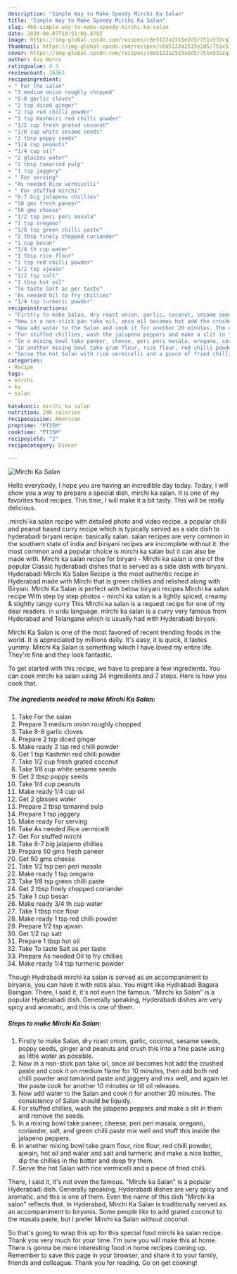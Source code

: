 ```yaml
---
description: "Simple Way to Make Speedy Mirchi Ka Salan"
title: "Simple Way to Make Speedy Mirchi Ka Salan"
slug: 466-simple-way-to-make-speedy-mirchi-ka-salan
date: 2020-08-07T18:53:01.879Z
image: https://img-global.cpcdn.com/recipes/c8e5122a2515e2d5/751x532cq70/mirchi-ka-salan-recipe-main-photo.jpg
thumbnail: https://img-global.cpcdn.com/recipes/c8e5122a2515e2d5/751x532cq70/mirchi-ka-salan-recipe-main-photo.jpg
cover: https://img-global.cpcdn.com/recipes/c8e5122a2515e2d5/751x532cq70/mirchi-ka-salan-recipe-main-photo.jpg
author: Eva Burns
ratingvalue: 4.3
reviewcount: 16363
recipeingredient:
- " For the salan"
- "3 medium onion roughly chopped"
- "8-8 garlic cloves"
- "2 tsp diced ginger"
- "2 tsp red chilli powder"
- "1 tsp Kashmiri red chilli powder"
- "1/2 cup fresh grated coconut"
- "1/8 cup white sesame seeds"
- "2 tbsp poppy seeds"
- "1/4 cup peanuts"
- "1/4 cup oil"
- "2 glasses water"
- "2 tbsp tamarind pulp"
- "1 tsp jaggery"
- " For serving"
- "As needed Rice vermicelli"
- " For stuffed mirchi"
- "6-7 big jalapeno chillies"
- "50 gms fresh paneer"
- "50 gms cheese"
- "1/2 tsp peri peri masala"
- "1 tsp oregano"
- "1/8 tsp green chilli paste"
- "2 tbsp finely chopped coriander"
- "1 cup besan"
- "3/4 th cup water"
- "1 tbsp rice flour"
- "1 tsp red chilli powder"
- "1/2 tsp ajwain"
- "1/2 tsp salt"
- "1 tbsp hot oil"
- "To taste Salt as per taste"
- "As needed Oil to fry chillies"
- "1/4 tsp turmeric powder"
recipeinstructions:
- "Firstly to make Salan, dry roast onion, garlic, coconut, sesame seeds, poppy seeds, ginger and peanuts and crush this into a fine paste using as little water as possible."
- "Now in a non-stick pan take oil, once oil becomes hot add the crushed paste and cook it on medium flame for 10 minutes, then add both red chilli powder and tamarind paste and jaggery and mix well, and again let the paste cook for another 10 minutes or till oil releases."
- "Now add water to the Salan and cook it for another 20 minutes. The consistency of Salan should be liquidy."
- "For stuffed chillies, wash the jalapeno peppers and make a slit in them and remove the seeds."
- "In a mixing bowl take paneer, cheese, peri peri masala, oregano, coriander, salt, and green chilli paste mix well and stuff this inside the jalapeno peppers."
- "In another mixing bowl take gram flour, rice flour, red chilli powder, ajwain, hot oil and water and salt and turmeric and make a nice batter, dip the chillies in the batter and deep fry them."
- "Serve the hot Salan with rice vermicelli and a piece of fried chilli."
categories:
- Recipe
tags:
- mirchi
- ka
- salan

katakunci: mirchi ka salan 
nutrition: 246 calories
recipecuisine: American
preptime: "PT35M"
cooktime: "PT35M"
recipeyield: "2"
recipecategory: Dinner

---
```



![Mirchi Ka Salan](https://img-global.cpcdn.com/recipes/c8e5122a2515e2d5/751x532cq70/mirchi-ka-salan-recipe-main-photo.jpg)

Hello everybody, I hope you are having an incredible day today. Today, I will show you a way to prepare a special dish, mirchi ka salan. It is one of my favorites food recipes. This time, I will make it a bit tasty. This will be really delicious.

.mirchi ka salan recipe with detailed photo and video recipe. a popular chilli and peanut based curry recipe which is typically served as a side dish to hyderabadi biryani recipe. basically salan. salan recipes are very common in the southern state of india and biriyani recipes are incomplete without it. the most common and a popular choice is mirchi ka salan but it can also be made with. Mirchi ka salan recipe for biryani - Mirchi ka salan is one of the popular Classic hyderabadi dishes that is served as a side dish with biryani. Hyderabadi Mirchi Ka Salan Recipe is the most authentic recipe in Hyderabad made with Mirchi that is green chillies and relished along with Biryani. Mirchi Ka Salan is perfect with below biryani recipes Mirchi ka salan recipe With step by step photos - mirchi ka salan is a lightly spiced, creamy &amp; slightly tangy curry This Mirchi ka salan is a request recipe for one of my dear readers. in urdu language. mirchi ka salan is a curry very famous from Hyderabad and Telangana which is usually had with Hyderabadi biryani.

Mirchi Ka Salan is one of the most favored of recent trending foods in the world. It is appreciated by millions daily. It's easy, it is quick, it tastes yummy. Mirchi Ka Salan is something which I have loved my entire life. They're fine and they look fantastic.


To get started with this recipe, we have to prepare a few ingredients. You can cook mirchi ka salan using 34 ingredients and 7 steps. Here is how you cook that.

<!--inarticleads1-->

##### The ingredients needed to make Mirchi Ka Salan:

1. Take  For the salan
1. Prepare 3 medium onion roughly chopped
1. Take 8-8 garlic cloves
1. Prepare 2 tsp diced ginger
1. Make ready 2 tsp red chilli powder
1. Get 1 tsp Kashmiri red chilli powder
1. Take 1/2 cup fresh grated coconut
1. Take 1/8 cup white sesame seeds
1. Get 2 tbsp poppy seeds
1. Take 1/4 cup peanuts
1. Make ready 1/4 cup oil
1. Get 2 glasses water
1. Prepare 2 tbsp tamarind pulp
1. Prepare 1 tsp jaggery
1. Make ready  For serving
1. Take As needed Rice vermicelli
1. Get  For stuffed mirchi
1. Take 6-7 big jalapeno chillies
1. Prepare 50 gms fresh paneer
1. Get 50 gms cheese
1. Take 1/2 tsp peri peri masala
1. Make ready 1 tsp oregano
1. Take 1/8 tsp green chilli paste
1. Get 2 tbsp finely chopped coriander
1. Take 1 cup besan
1. Make ready 3/4 th cup water
1. Take 1 tbsp rice flour
1. Make ready 1 tsp red chilli powder
1. Prepare 1/2 tsp ajwain
1. Get 1/2 tsp salt
1. Prepare 1 tbsp hot oil
1. Take To taste Salt as per taste
1. Prepare As needed Oil to fry chillies
1. Make ready 1/4 tsp turmeric powder


Though Hydrabadi mirchi ka salan is served as an accompaniment to biryanis, you can have it with rotis also. You might like Hydrabadi Bagara Baingan. There, I said it, it&#39;s not even the famous. &#34;Mirchi ka Salan&#34; is a popular Hyderabadi dish. Generally speaking, Hyderabadi dishes are very spicy and aromatic, and this is one of them. 

<!--inarticleads2-->

##### Steps to make Mirchi Ka Salan:

1. Firstly to make Salan, dry roast onion, garlic, coconut, sesame seeds, poppy seeds, ginger and peanuts and crush this into a fine paste using as little water as possible.
1. Now in a non-stick pan take oil, once oil becomes hot add the crushed paste and cook it on medium flame for 10 minutes, then add both red chilli powder and tamarind paste and jaggery and mix well, and again let the paste cook for another 10 minutes or till oil releases.
1. Now add water to the Salan and cook it for another 20 minutes. The consistency of Salan should be liquidy.
1. For stuffed chillies, wash the jalapeno peppers and make a slit in them and remove the seeds.
1. In a mixing bowl take paneer, cheese, peri peri masala, oregano, coriander, salt, and green chilli paste mix well and stuff this inside the jalapeno peppers.
1. In another mixing bowl take gram flour, rice flour, red chilli powder, ajwain, hot oil and water and salt and turmeric and make a nice batter, dip the chillies in the batter and deep fry them.
1. Serve the hot Salan with rice vermicelli and a piece of fried chilli.


There, I said it, it&#39;s not even the famous. &#34;Mirchi ka Salan&#34; is a popular Hyderabadi dish. Generally speaking, Hyderabadi dishes are very spicy and aromatic, and this is one of them. Even the name of this dish &#34;Mirchi ka salon&#34; reflects that. In Hyderabad, Mirchi Ka Salan is traditionally served as an accompaniment to biryanis. Some people like to add grated coconut to the masala paste, but I prefer Mirchi ka Salan without coconut. 

So that's going to wrap this up for this special food mirchi ka salan recipe. Thank you very much for your time. I'm sure you will make this at home. There is gonna be more interesting food in home recipes coming up. Remember to save this page in your browser, and share it to your family, friends and colleague. Thank you for reading. Go on get cooking!
